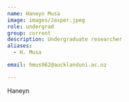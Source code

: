 ```yaml
---
name: Haneyn Musa
image: images/Jasper.jpeg
role: undergrad
group: current
description: Undergraduate researcher
aliases: 
  - H. Musa

email: hmus962@aucklanduni.ac.nz

---
```


Haneyn

